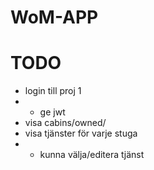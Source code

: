 # WoM-APP

# TODO
- login till proj 1
- - ge jwt
- visa cabins/owned/
- visa tjänster för varje stuga
- - kunna välja/editera tjänst


